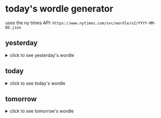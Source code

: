 # today's wordle generator

uses the ny times API: `https://www.nytimes.com/svc/wordle/v2/YYYY-MM-DD.json`

## yesterday

<details>
    <summary>click to see yesterday's wordle</summary>

    debit

</details>

## today

<details>
    <summary>click to see today's wordle</summary>

    rebel

</details>

## tomorrow

<details>
    <summary>click to see tomorrow's wordle</summary>

    aisle

</details>
